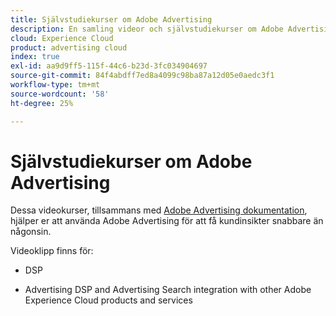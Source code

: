 ```yaml
---
title: Självstudiekurser om Adobe Advertising
description: En samling videor och självstudiekurser om Adobe Advertising.
cloud: Experience Cloud
product: advertising cloud
index: true
exl-id: aa9d9ff5-115f-44c6-b23d-3fc034904697
source-git-commit: 84f4abdff7ed8a4099c98ba87a12d05e0aedc3f1
workflow-type: tm+mt
source-wordcount: '58'
ht-degree: 25%

---
```


# Självstudiekurser om Adobe Advertising

Dessa videokurser, tillsammans med [Adobe Advertising dokumentation](https://experienceleague.adobe.com/docs/advertising-cloud.html), hjälper er att använda Adobe Advertising för att få kundinsikter snabbare än någonsin.

Videoklipp finns för:

* DSP

* Advertising DSP and Advertising Search integration with other Adobe Experience Cloud products and services

<!--
See other -learn tutorials landing pages to get ideas for additional content
-->
